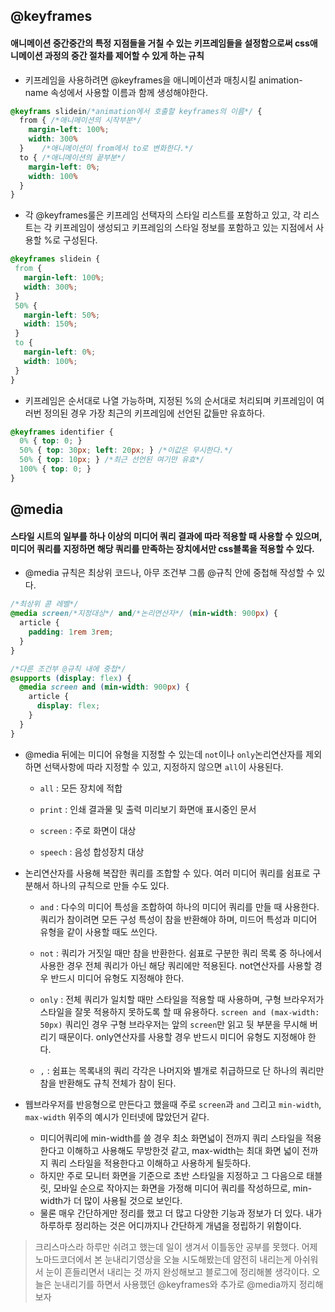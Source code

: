 ## @keyframes
 #### 애니메이션 중간중간의 특정 지점들을 거칠 수 있는 키프레임들을 설정함으로써 css애니메이션 과정의 중간 절차를 제어할 수 있게 하는 규칙
  
 * 키프레임을 사용하려면 @keyframes을 애니메이션과 매칭시킬 animation-name 속성에서 사용할 이름과 함께 생성해야한다.
 ```css
 @keyframs slidein/*animation에서 호출할 keyframes의 이름*/ {
   from { /*애니메이션의 시작부분*/
     margin-left: 100%; 
     width: 300%
   }    /*애니메이션이 from에서 to로 변화한다.*/
   to { /*애니메이션의 끝부분*/
     margin-left: 0%;
     width: 100%
   }
 }
 ```
 * 각 @keyframes룰은 키프레임 선택자의 스타일 리스트를 포함하고 있고, 각 리스트는 각 키프레임이 생성되고 키프레임의 스타일 정보를 포함하고 있는 지점에서 사용할 %로 구성된다.
  ```css
  @keyframes slidein {
   from {
     margin-left: 100%;
     width: 300%;
   }
   50% {
     margin-left: 50%;
     width: 150%;
   }
   to {
     margin-left: 0%;
     width: 100%;
   }
}
  ```
  
 * 키프레임은 순서대로 나열 가능하며, 지정된 %의 순서대로 처리되며 키프레임이 여러번 정의된 경우 가장 최근의 키프레임에 선언된 값들만 유효하다.
  ```css
  @keyframes identifier {
    0% { top: 0; }
    50% { top: 30px; left: 20px; } /*이값은 무시한다.*/
    50% { top: 10px; } /*최근 선언된 여기만 유효*/
    100% { top: 0; }
  }
  ```
  
## @media
 #### 스타일 시트의 일부를 하나 이상의 미디어 쿼리 결과에 따라 적용할 때 사용할 수 있으며, 미디어 쿼리를 지정하면 해당 쿼리를 만족하는 장치에서만 css블록을 적용할 수 있다.
 
 * @media 규칙은 최상위 코드나, 아무 조건부 그룹 @규칙 안에 중첩해 작성할 수 있다.
 ```css
 /*최상위 콛 레벨*/
 @media screen/*지정대상*/ and/*논리연산자*/ (min-width: 900px) {
   article {
     padding: 1rem 3rem;
   }
 }
 
 /*다른 조건부 @규칙 내에 중첩*/
 @supports (display: flex) {
   @media screen and (min-width: 900px) {
     article {
       display: flex;
     }
   }
 }
 ```
   * @media 뒤에는 미디어 유형을 지정할 수 있는데 `not`이나 `only`논리연산자를 제외하면 선택사항에 따라 지정할 수 있고, 지정하지 않으면 `all`이 사용된다.
     * `all` : 모든 장치에 적합
     * `print` : 인쇄 결과물 및 출력 미리보기 화면애 표시중인 문서
     * `screen` : 주로 화면이 대상
     
     * `speech` : 음성 합성장치 대상
     
   * 논리연산자를 사용해 복잡한 쿼리를 조합할 수 있다. 여러 미디어 쿼리를 쉼표로 구분해서 하나의 규칙으로 만들 수도 있다. 
     * `and` : 다수의 미디어 특성을 조합하여 하나의 미디어 쿼리를 만들 때 사용한다. 쿼리가 참이려면 모든 구성 특성이 참을 반환해야 하며, 미드어 특성과 미디어 유형을 같이 사용할 때도 쓰인다.
     
     * `not` : 쿼리가 거짓일 때만 참을 반환한다. 쉼표로 구분한 쿼리 목록 중 하나에서 사용한 경우 전체 쿼리가 아닌 해당 쿼리에만 적용된다. not연산자를 사용할 경우 반드시 미디어 유형도 지정해야 한다.
     * `only` : 전체 쿼리가 일치할 때만 스타일을 적용할 때 사용하며, 구형 브라우저가 스타일을 잘못 적용하지 못하도록 할 때 유용하다. `screen and (max-width: 50px)` 쿼리인 경우 구형 브라우저는 앞의 `screen`만 읽고 뒷 부분을 무시해 버리기 때문이다. only연산자를 사용할 경우 반드시 미디어 유형도 지정해야 한다.
     * `,` : 쉼표는 목록내의 쿼리 각각은 나머지와 별개로 취급하므로 단 하나의 쿼리만 참을 반환해도 규칙 전체가 참이 된다. 
     
     
 * 웹브라우저를 반응형으로 만든다고 했을때 주로 `screen`과 `and` 그리고 `min-width`, `max-width` 위주의 예시가 인터넷에 많았던거 같다. 
   * 미디어쿼리에 min-width를 쓸 경우 최소 화면넓이 전까지 쿼리 스타일을 적용한다고 이해하고 사용해도 무방한것 같고, max-width는 최대 화면 넓이 전까지 쿼리 스타일을 적용한다고 이해하고 사용하게 될듯하다. 
   * 하지만 주로 모니터 화면을 기준으로 초반 스타일을 지정하고 그 다음으로 태블릿, 모바일 순으로 작아지는 화면을 가정해 미디어 쿼리를 작성하므로, min-width가 더 많이 사용될 것으로 보인다.
   * 물론 매우 간단하게만 정리를 했고 더 많고 다양한 기능과 정보가 더 있다. 내가 하루하루 정리하는 것은 어디까지나 간단하게 개념을 정립하기 위함이다.
   
> 크리스마스라 하루만 쉬려고 했는데 일이 생겨서 이틀동안 공부를 못했다. 어제 노마드코더에서 본 눈내리기영상을 오늘 시도해봤는데 얌전히 내리는게 아쉬워서 눈이 흔들리면서 내리는 것 까지 완성해보고 블로그에 정리해볼 생각이다. 오늘은 눈내리기를 하면서 사용했던 @keyframes와 추가로 @media까지 정리해보자